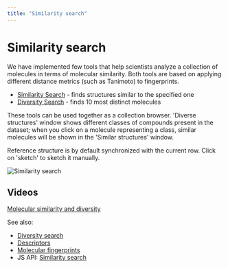 ```yaml
---
title: "Similarity search"
---
```

<!-- SUBTITLE: -->

# Similarity search

We have implemented few tools that help scientists analyze a collection of molecules in terms of molecular similarity.
Both tools are based on applying different distance metrics
(such as Tanimoto) to fingerprints.

* [Similarity Search](similarity-search.md) - finds structures similar to the specified one
* [Diversity Search](diversity-search.md) - finds 10 most distinct molecules

These tools can be used together as a collection browser. 'Diverse structures' window shows different classes of
compounds present in the dataset; when you click on a molecule representing a class, similar molecules will be shown in
the 'Similar structures' window.

Reference structure is by default synchronized with the current row. Click on 'sketch' to sketch it manually.

![Similarity search](../../uploads/gifs/similarity-search.gif "Similarity search")

## Videos

[Molecular similarity and diversity](https://www.youtube.com/watch?v=wCdzD64plEo)

See also:

* [Diversity search](diversity-search.md)
* [Descriptors](descriptors.md)
* [Molecular fingerprints](fingerprints.md)
* JS API: [Similarity search](https://public.datagrok.ai/js/samples/domains/chem/similarity-search)
